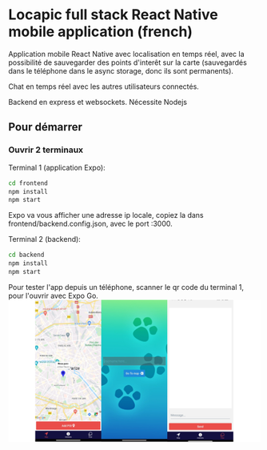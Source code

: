 
# Locapic full stack React Native mobile application (french)

Application mobile React Native avec localisation en temps réel, avec la possibilité de sauvegarder des points d'interêt sur la carte (sauvegardés dans le téléphone dans le async storage, donc ils sont permanents).

Chat en temps réel avec les autres utilisateurs connectés.

Backend en express et websockets. Nécessite Nodejs

## Pour démarrer

### Ouvrir 2 terminaux

Terminal 1 (application Expo):

```bash
cd frontend
npm install
npm start
```

Expo va vous afficher une adresse ip locale, copiez la dans frontend/backend.config.json, avec le port :3000.

Terminal 2 (backend):

```bash
cd backend
npm install
npm start
```

Pour tester l'app depuis un téléphone, scanner le qr code du terminal 1, pour l'ouvrir avec Expo Go.
![screenshot](/backend/public/images/locapic.webp?raw=true)
